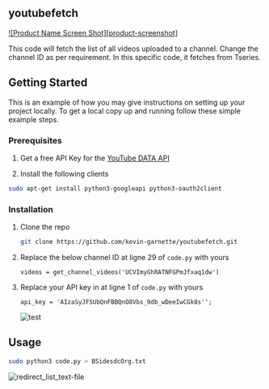 <!-- ABOUT THE PROJECT -->
## youtubefetch

[![Product Name Screen Shot][product-screenshot]](https://example.com)

This code will fetch the list of all videos uploaded to a channel. Change the channel ID as per requirement. In this specific code, it fetches from Tseries.

<!-- GETTING STARTED -->
## Getting Started

This is an example of how you may give instructions on setting up your project locally.
To get a local copy up and running follow these simple example steps.

### Prerequisites

1. Get a free API Key for the [YouTube DATA API](https://console.cloud.google.com/apis/credentials)

2. Install the following clients

  ```sh
  sudo apt-get install python3-googleapi python3-oauth2client
  ```

### Installation

1. Clone the repo
   ```sh
   git clone https://github.com/kevin-garnette/youtubefetch.git
   ```
2. Replace the below channel ID at ligne 29 of `code.py` with yours
   ```JS
   videos = get_channel_videos('UCVImyGhRATNFGPmJfxaq1dw')
   ```
3. Replace your API key in at ligne 1 of `code.py` with yours
   ```JS
   api_key = 'AIzaSyJFSUbQnFBBQnO8Vbs_9db_wDeeIwCGk8s'';
   ```
   ![test](https://user-images.githubusercontent.com/58897196/104816263-ee432c00-5811-11eb-8dd2-96b217f7845c.png)
   
## Usage

   ```sh
   sudo python3 code.py > BSidesdcOrg.txt
   ```

   ![redirect_list_text-file](https://user-images.githubusercontent.com/58897196/104816297-2f3b4080-5812-11eb-8906-e7971e08614a.png)

